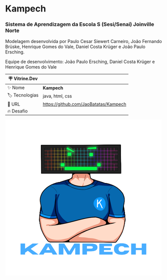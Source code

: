 # Kampech

### Sistema de Aprendizagem da Escola S (Sesi/Senai) Joinville Norte

Modelagem desenvolvida por Paulo Cesar Siewert Carneiro, João Fernando Brüske,
Henrique Gomes do Vale, Daniel Costa Krüger e João Paulo Ersching.

Equipe de desenvolvimento: João Paulo Ersching, Daniel Costa Krüger e Henrique Gomes do Vale

| :placard: Vitrine.Dev |     |
| -------------  | --- |
| :sparkles: Nome        | **Kampech**
| :label: Tecnologias | java, html, css
| :rocket: URL         | https://github.com/JaoBatatas/Kampech
| :fire: Desafio     | 

<!-- Inserir imagem com a #vitrinedev ao final do link -->
![](https://raw.githubusercontent.com/JaoBatatas/Kampech/master/assets/Kumpech_logo.png#vitrinedev)
